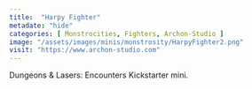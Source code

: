 ```yaml
---
title:  "Harpy Fighter"
metadate: "hide"
categories: [ Monstrocities, Fighters, Archon-Studio ]
image: "/assets/images/minis/monstrosity/HarpyFighter2.png"
visit: "https://www.archon-studio.com"
---
```

Dungeons & Lasers: Encounters Kickstarter mini.